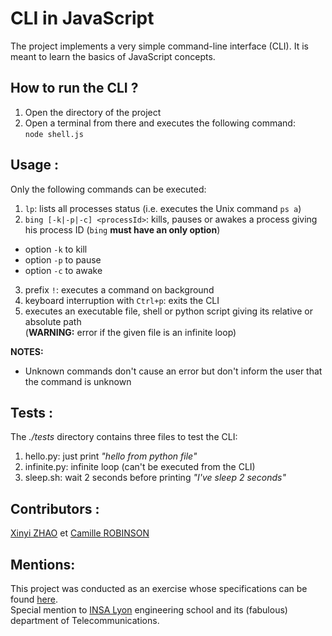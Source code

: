 # CLI in JavaScript
The project implements a very simple command-line interface (CLI). It is meant to learn the basics of JavaScript concepts.

## How to run the CLI ?
1. Open the directory of the project
2. Open a terminal from there and executes the following command:  
`node shell.js`

## Usage :
Only the following commands can be executed:  
1. `lp`: lists all processes status (i.e. executes the Unix command `ps a`)
2. `bing [-k|-p|-c] <processId>`: kills, pauses or awakes a process giving his process ID (`bing` **must have an only option**)
- option `-k` to kill
- option `-p` to pause
- option `-c` to awake
3. prefix `!`: executes a command on background
4. keyboard interruption with `Ctrl+p`: exits the CLI  
5. executes an executable file, shell or python script giving its relative or absolute path  
(**WARNING:** error if the given file is an infinite loop)  

**NOTES:** 
- Unknown commands don't cause an error but don't inform the user that the command is unknown

## Tests :
The *./tests* directory contains three files to test the CLI:
1. hello.py: just print *"hello from python file"*
2. infinite.py: infinite loop (can't be executed from the CLI)
3. sleep.sh: wait 2 seconds before printing *"I've sleep 2 seconds"*

## Contributors :
[Xinyi ZHAO](https://github.com/Xinyi25) et [Camille ROBINSON](https://github.com/camileen)

## Mentions:
This project was conducted as an exercise whose specifications can be found [here](https://github.com/sfrenot/javascript/blob/master/ProjectDesc.md).  
Special mention to [INSA Lyon](https://www.insa-lyon.fr) engineering school and its (fabulous) department of Telecommunications.